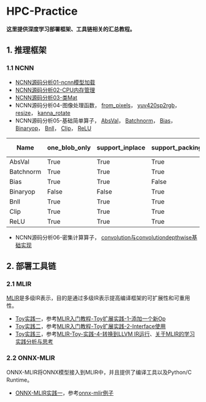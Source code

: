 # HPC-Practice

  **这里提供深度学习部署框架、工具链相关的汇总教程。**  

## 1. 推理框架

### 1.1 NCNN
- [NCNN源码分析01-ncnn模型加载](https://github.com/BillPengpeng/HPC-Practice/tree/master/notes/ncnn/NCNN源码分析01-ncnn模型加载.md)
- [NCNN源码分析02-CPU内存管理](https://github.com/BillPengpeng/HPC-Practice/tree/master/notes/ncnn/NCNN源码分析02-CPU内存管理.md)
- [NCNN源码分析03-类Mat](https://github.com/BillPengpeng/HPC-Practice/tree/master/notes/ncnn/NCNN源码分析03-类Mat.md)
- NCNN源码分析04-图像处理函数，
[from_pixels](https://github.com/BillPengpeng/HPC-Practice/tree/master/notes/ncnn/NCNN源码分析04-图像处理函数之from_pixels.md)，
[yuv420sp2rgb](https://github.com/BillPengpeng/HPC-Practice/tree/master/notes/ncnn/NCNN源码分析04-图像处理函数之yuv420sp2rgb.md)，
[resize](https://github.com/BillPengpeng/HPC-Practice/tree/master/notes/ncnn/NCNN源码分析04-图像处理函数之resize.md)，
[kanna_rotate](https://github.com/BillPengpeng/HPC-Practice/tree/master/notes/ncnn/NCNN源码分析04-图像处理函数之kanna_rotate.md)
- NCNN源码分析05-基础简单算子，
[AbsVal](https://github.com/BillPengpeng/HPC-Practice/tree/master/notes/ncnn/NCNN源码分析05-激活函数之absval算子.md)，
[Batchnorm](https://github.com/BillPengpeng/HPC-Practice/tree/master/notes/ncnn/NCNN源码分析05-激活函数之bn算子.md)，
[Bias](https://github.com/BillPengpeng/HPC-Practice/tree/master/notes/ncnn/NCNN源码分析05-激活函数之bias算子.md)，
[Binaryop](https://github.com/BillPengpeng/HPC-Practice/tree/master/notes/ncnn/NCNN源码分析05-激活函数之binaryop算子.md)，
[Bnll](https://github.com/BillPengpeng/HPC-Practice/tree/master/notes/ncnn/NCNN源码分析05-激活函数之bnll算子.md)，
[Clip](https://github.com/BillPengpeng/HPC-Practice/tree/master/notes/ncnn/NCNN源码分析05-激活函数之clip算子.md)，
[ReLU](https://github.com/BillPengpeng/HPC-Practice/tree/master/notes/ncnn/NCNN源码分析05-激活函数之relu算子.md)

| Name |  one_blob_only | support_inplace | support_packing | support_bf16_storage | int8 forward | 
| ---  |  --- | --- | --- | --- | --- |
| AbsVal       |     True      |      True       |      True     |      False      |      ?       |
| Batchnorm    |     True      |      True       |      True     |      True       |      ?       |
| Bias         |     True      |      True       |      False    |      False      |      ?       |
| Binaryop     |     False     |      False      |      True     |      True       |      ?       |
| Bnll         |     True      |      True       |      True     |      False      |      ?       |
| Clip         |     True      |      True       |      True     |      True       |      ?       |
| ReLU         |     True      |      True       |      True     |      True       |     True     |

- NCNN源码分析06-密集计算算子，
[convolution与convolutiondepthwise基础实现](https://github.com/BillPengpeng/HPC-Practice/tree/master/notes/ncnn/NCNN源码分析06-convolution与convolutiondepthwise基础实现.md)

## 2. 部署工具链

### 2.1 MLIR

[MLIR](https://mlir.llvm.org/getting_started/)是多级IR表示，目的是通过多级IR表示提高编译框架的可扩展性和可重用性。

- [Toy实践一](https://github.com/BillPengpeng/HPC-Practice/tree/master/llvm-practice/toy/Ch2)，参考[MLIR入门教程-Toy扩展实践-1-添加一个新Op](https://zhuanlan.zhihu.com/p/441237921)
- [Toy实践二](https://github.com/BillPengpeng/HPC-Practice/tree/master/llvm-practice/toy/Ch6)，参考[MLIR入门教程-Toy扩展实践-2-Interface使用](https://zhuanlan.zhihu.com/p/441471026?utm_id=0)
- [Toy实践三](https://github.com/BillPengpeng/HPC-Practice/tree/master/llvm-practice/toy/Ch6)，参考[MLIR-Toy-实践-4-转换到LLVM IR运行](https://zhuanlan.zhihu.com/p/447202920)、[关于MLIR的学习实践分析与思考](https://zhuanlan.zhihu.com/p/599281935)

### 2.2 ONNX-MLIR
ONNX-MLIR将ONNX模型接入到MLIR中，并且提供了编译工具以及Python/C Runtime。

- [ONNX-MLIR实践一](https://github.com/BillPengpeng/HPC-Practice/tree/master/onnx-mlir/mnist_example)，参考[onnx-mlir例子](https://github.com/onnx/onnx-mlir/blob/main/docs/mnist_example/README.md)

